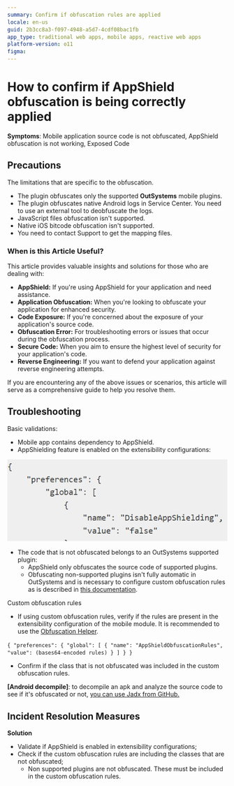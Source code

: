 ```yaml
---
summary: Confirm if obfuscation rules are applied
locale: en-us
guid: 2b3cc8a3-f097-4948-a5d7-4cdf08bac1fb
app_type: traditional web apps, mobile apps, reactive web apps
platform-version: o11
figma:
---
```


# How to confirm if AppShield obfuscation is being correctly applied

**Symptoms**: Mobile application source code is not obfuscated, AppShield obfuscation is not working, Exposed Code

## Precautions

The limitations that are specific to the obfuscation.

- The plugin obfuscates only the supported **OutSystems** mobile plugins.
- The plugin obfuscates native Android logs in Service Center. You need to use an external tool to deobfuscate the logs.
- JavaScript files obfuscation isn't supported.
- Native iOS bitcode obfuscation isn't supported.
- You need to contact Support to get the mapping files.

### When is this Article Useful?

This article provides valuable insights and solutions for those who are dealing with:

- **AppShield:** If you're using AppShield for your application and need assistance.
- **Application Obfuscation:** When you're looking to obfuscate your application for enhanced security.
- **Code Exposure:** If you're concerned about the exposure of your application's source code.
- **Obfuscation Error:** For troubleshooting errors or issues that occur during the obfuscation process.
- **Secure Code:** When you aim to ensure the highest level of security for your application's code.
- **Reverse Engineering:** If you want to defend your application against reverse engineering attempts.

If you are encountering any of the above issues or scenarios, this article will serve as a comprehensive guide to help you resolve them.

## Troubleshooting

Basic validations:

- Mobile app contains dependency to AppShield.
- AppShielding feature is enabled on the extensibility configurations:

![Screenshot of AppShield extensibility configurations in a mobile application.](images/im-image-ck-22faea4e-1a46-4e43-ac8f-4ea1c46a88e3.png "AppShield Extensibility Configurations")

- The code that is not obfuscated belongs to an OutSystems supported plugin:
    - AppShield only obfuscates the source code of supported plugins.
    - Obfuscating non-supported plugins isn't fully automatic in OutSystems and is necessary to configure custom obfuscation rules as is described in [this documentation](https://success.outsystems.com/documentation/11/delivering_mobile_apps/harden_the_protection_of_mobile_apps_with_appshield/creating_custom_obfuscation_rules/).

Custom obfuscation rules

- If using custom obfuscation rules, verify if the rules are present in the extensibility configuration of the mobile module. It is recommended to use the [Obfuscation Helper](https://enmobile11.outsystemsenterprise.com/ObfuscationHelper/).

`{ "preferences": { "global": [ { "name": "AppShieldObfuscationRules", "value": (bases64-encoded rules) } ] } }`

- Confirm if the class that is not obfuscated was included in the custom obfuscation rules.

**[Android decompile]**: to decompile an apk and analyze the source code to see if it's obfuscated or not, [you can use Jadx from GitHub.](https://github.com/skylot/jadx)

## Incident Resolution Measures

**Solution**

- Validate if AppShield is enabled in extensibility configurations;
- Check if the custom obfuscation rules are including the classes that are not obfuscated;
    - Non supported plugins are not obfuscated. These must be included in the custom obfuscation rules.